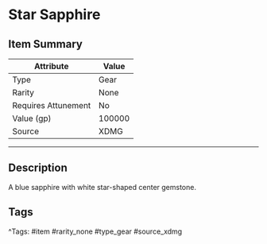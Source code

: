 # Star Sapphire

## Item Summary

| Attribute            | Value                        |
|----------------------|------------------------------|
| Type                 | Gear |
| Rarity               | None             |
| Requires Attunement  | No                |
| Value (gp)           | 100000    |
| Source               | XDMG |

---

## Description

A blue sapphire with white star-shaped center gemstone.

## Tags

^Tags: #item #rarity_none #type_gear #source_xdmg